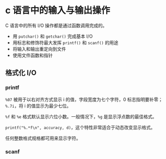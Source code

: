 # c 语言中的输入与输出操作

C 语言中的所有 I/O 操作都是通过函数调用完成的。

- 用 `putchar()` 和 `getchar()` 完成基本 I/O
- 用标志和修饰符最大发挥 `printf()` 和 `scanf()` 的用途
- 将输入和输出重定向到文件
- 使用文件函数和指针

## 格式化 I/O

### printf

`%07` 被用于以右对齐方式显示 i 的值，字段宽度为七个字符，0 标志指明要补零；`%.7i`，将 i 的值显示为最少七位。

`%f` 和 `%e` 格式默认显示六位小数。一般情况下，`%g` 是显示浮点数的最佳格式。

`printf("%.*f\n", accuracy, d)`，这个特性非常适合于动态改变显示格式。

任何整数格式规格都可用来显示字符。

### scanf
